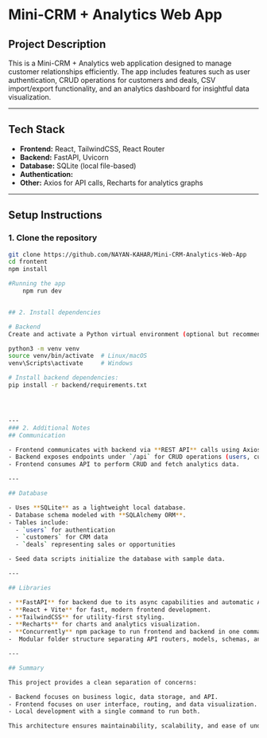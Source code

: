 # Mini-CRM + Analytics Web App

## Project Description

This is a Mini-CRM + Analytics web application designed to manage customer relationships efficiently. 
The app includes features such as user authentication, CRUD operations for customers and deals,
CSV import/export functionality, and an analytics dashboard for insightful data visualization.

---

## Tech Stack

- **Frontend:** React, TailwindCSS, React Router
- **Backend:** FastAPI, Uvicorn
- **Database:** SQLite (local file-based)
- **Authentication:**
- **Other:** Axios for API calls, Recharts for analytics graphs

---

## Setup Instructions

### 1. Clone the repository

```bash
git clone https://github.com/NAYAN-KAHAR/Mini-CRM-Analytics-Web-App
cd frontent
npm install

#Running the app
    npm run dev


## 2. Install dependencies

# Backend
Create and activate a Python virtual environment (optional but recommended):

python3 -m venv venv
source venv/bin/activate  # Linux/macOS
venv\Scripts\activate     # Windows

# Install backend dependencies:
pip install -r backend/requirements.txt




---
### 2. Additional Notes
## Communication

- Frontend communicates with backend via **REST API** calls using Axios.
- Backend exposes endpoints under `/api` for CRUD operations (users, customers, deals).
- Frontend consumes API to perform CRUD and fetch analytics data.

---

## Database

- Uses **SQLite** as a lightweight local database.
- Database schema modeled with **SQLAlchemy ORM**.
- Tables include:
  - `users` for authentication
  - `customers` for CRM data
  - `deals` representing sales or opportunities

- Seed data scripts initialize the database with sample data.

---

## Libraries

- **FastAPI** for backend due to its async capabilities and automatic API docs.
- **React + Vite** for fast, modern frontend development.
- **TailwindCSS** for utility-first styling.
- **Recharts** for charts and analytics visualization.
- **Concurrently** npm package to run frontend and backend in one command.
-  Modular folder structure separating API routers, models, schemas, and utils.

---

## Summary

This project provides a clean separation of concerns:

- Backend focuses on business logic, data storage, and API.
- Frontend focuses on user interface, routing, and data visualization.
- Local development with a single command to run both.

This architecture ensures maintainability, scalability, and ease of understanding.
